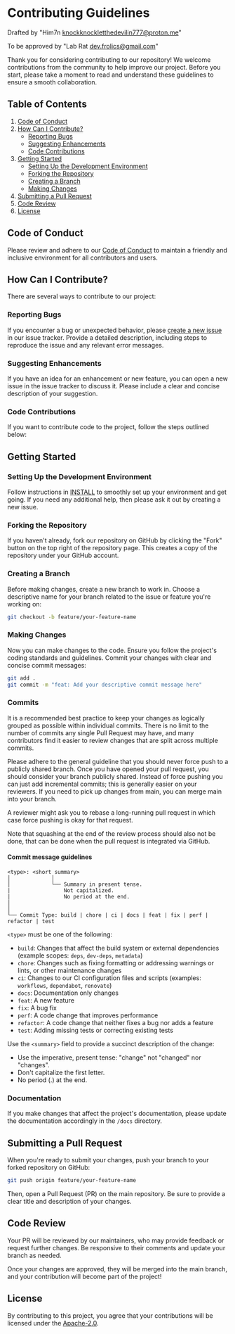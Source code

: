 # Contributing Guidelines

Drafted by "Him7n <knockknockletthedevilin777@proton.me>"

To be approved by "Lab Rat <dev.frolics@gmail.com>"

Thank you for considering contributing to our repository! We welcome contributions from the community to help improve our project. Before you start, please take a moment to read and understand these guidelines to ensure a smooth collaboration.

## Table of Contents
1. [Code of Conduct](#code-of-conduct)
2. [How Can I Contribute?](#how-can-i-contribute)
    - [Reporting Bugs](#reporting-bugs)
    - [Suggesting Enhancements](#suggesting-enhancements)
    - [Code Contributions](#code-contributions)
3. [Getting Started](#getting-started)
    - [Setting Up the Development Environment](#setting-up-the-development-environment)
    - [Forking the Repository](#forking-the-repository)
    - [Creating a Branch](#creating-a-branch)
    - [Making Changes](#making-changes)
4. [Submitting a Pull Request](#submitting-a-pull-request)
5. [Code Review](#code-review)
6. [License](#license)

## Code of Conduct

Please review and adhere to our [Code of Conduct](CODE_OF_CONDUCT.md) to maintain a friendly and inclusive environment for all contributors and users.

## How Can I Contribute?

There are several ways to contribute to our project:

### Reporting Bugs

If you encounter a bug or unexpected behavior, please [create a new issue](https://github.com/rootCircle/codemark-cli/issues/new) in our issue tracker. Provide a detailed description, including steps to reproduce the issue and any relevant error messages.

### Suggesting Enhancements

If you have an idea for an enhancement or new feature, you can open a new issue in the issue tracker to discuss it. Please include a clear and concise description of your suggestion.

### Code Contributions

If you want to contribute code to the project, follow the steps outlined below:

## Getting Started

### Setting Up the Development Environment

Follow instructions in [INSTALL](docs/INSTALL.md) to smoothly set up your environment and get going. If you need any additional help, then please ask it out by creating a new issue.

### Forking the Repository

If you haven't already, fork our repository on GitHub by clicking the "Fork" button on the top right of the repository page. This creates a copy of the repository under your GitHub account.

### Creating a Branch

Before making changes, create a new branch to work in. Choose a descriptive name for your branch related to the issue or feature you're working on:

```bash
git checkout -b feature/your-feature-name
```

### Making Changes

Now you can make changes to the code. Ensure you follow the project's coding standards and guidelines. Commit your changes with clear and concise commit messages:

```bash
git add .
git commit -m "feat: Add your descriptive commit message here"
```

### Commits

It is a recommended best practice to keep your changes as logically grouped as
possible within individual commits.
There is no limit to the number of commits any single Pull Request may have, and
many contributors find it easier to review changes that are split across
multiple commits.

Please adhere to the general guideline that you should never force push to a
publicly shared branch.
Once you have opened your pull request, you should consider your branch publicly shared.
Instead of force pushing you can just add incremental commits;
this is generally easier on your reviewers.
If you need to pick up changes from main, you can merge main into your branch.

A reviewer might ask you to rebase a long-running pull request
in which case force pushing is okay for that request.

Note that squashing at the end of the review process should also not be done,
that can be done when the pull request is integrated via GitHub.


#### Commit message guidelines

```text
<type>: <short summary>
│             │
│             └── Summary in present tense.
|                 Not capitalized.
|                 No period at the end.
│         
│         
└── Commit Type: build | chore | ci | docs | feat | fix | perf | refactor | test
```

`<type>` must be one of the following:

- `build`: Changes that affect the build system or external dependencies
  (example scopes: `deps`, `dev-deps`, `metadata`)
- `chore`: Changes such as fixing formatting or addressing warnings or lints, or
  other maintenance changes
- `ci`: Changes to our CI configuration files and scripts (examples: `workflows`,
  `dependabot`, `renovate`)
- `docs`: Documentation only changes
- `feat`: A new feature
- `fix`: A bug fix
- `perf`: A code change that improves performance
- `refactor`: A code change that neither fixes a bug nor adds a feature
- `test`: Adding missing tests or correcting existing tests

Use the `<summary>` field to provide a succinct description of the change:

- Use the imperative, present tense: "change" not "changed" nor "changes".
- Don't capitalize the first letter.
- No period (.) at the end.


### Documentation

If you make changes that affect the project's documentation, please update the documentation accordingly in the `/docs` directory.

## Submitting a Pull Request

When you're ready to submit your changes, push your branch to your forked repository on GitHub:

```bash
git push origin feature/your-feature-name
```

Then, open a Pull Request (PR) on the main repository. Be sure to provide a clear title and description of your changes.

## Code Review

Your PR will be reviewed by our maintainers, who may provide feedback or request further changes. Be responsive to their comments and update your branch as needed.

Once your changes are approved, they will be merged into the main branch, and your contribution will become part of the project!

## License

By contributing to this project, you agree that your contributions will be licensed under the [Apache-2.0](LICENSE.md).